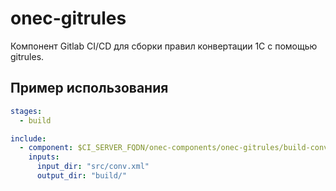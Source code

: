 # onec-gitrules

Компонент Gitlab CI/CD для сборки правил конвертации 1С с помощью gitrules.

## Пример использования

```yaml
stages:
  - build

include:
  - component: $CI_SERVER_FQDN/onec-components/onec-gitrules/build-conversion-rules@1.0.7
    inputs:
      input_dir: "src/conv.xml"
      output_dir: "build/"
```
